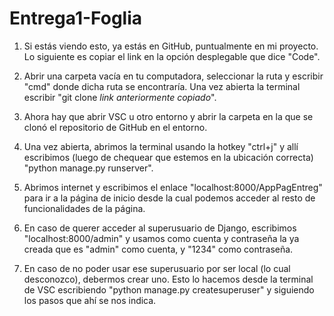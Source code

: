 # Entrega1-Foglia

1. Si estás viendo esto, ya estás en GitHub, puntualmente en mi proyecto. Lo siguiente es copiar el link en la opción desplegable que dice "Code".

2. Abrir una carpeta vacía en tu computadora, seleccionar la ruta y escribir "cmd" donde dicha ruta se encontraría. Una vez abierta la terminal escribir "git clone *link anteriormente copiado*".

3. Ahora hay que abrir VSC u otro entorno y abrir la carpeta en la que se clonó el repositorio de GitHub en el entorno.

4. Una vez abierta, abrimos la terminal usando la hotkey "ctrl+j" y allí escribimos (luego de chequear que estemos en la ubicación correcta) "python manage.py runserver".

5. Abrimos internet y escribimos el enlace "localhost:8000/AppPagEntreg" para ir a la página de inicio desde la cual podemos acceder al resto de funcionalidades de la página.

6. En caso de querer acceder al superusuario de Django, escribimos "localhost:8000/admin" y usamos como cuenta y contraseña la ya creada que es "admin" como cuenta, y "1234" como contraseña.

7. En caso de no poder usar ese superusuario por ser local (lo cual desconozco), debermos crear uno. Esto lo hacemos desde la terminal de VSC escribiendo "python manage.py createsuperuser" y siguiendo los pasos que ahí se nos indica.